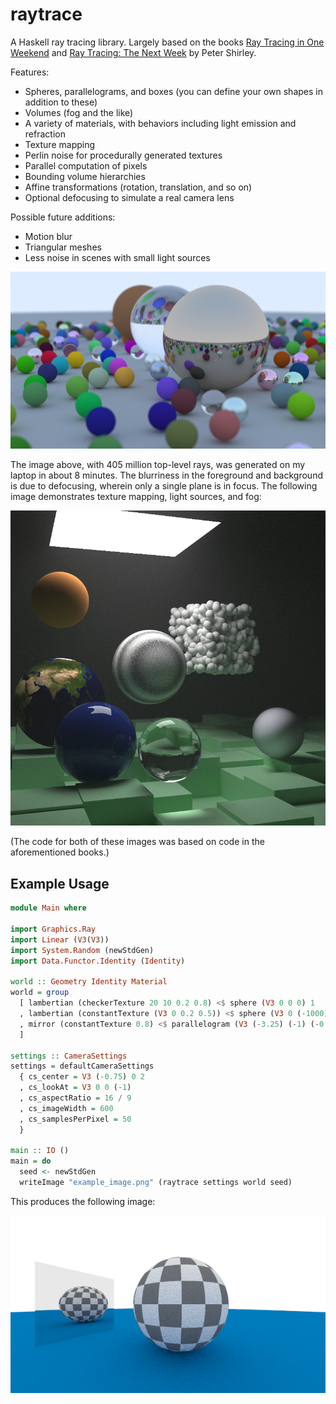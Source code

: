 # raytrace

A Haskell ray tracing library. Largely based on the books [Ray Tracing in One Weekend](https://raytracing.github.io/books/RayTracingInOneWeekend.html) and [Ray Tracing: The Next Week](https://raytracing.github.io/books/RayTracingTheNextWeek.html) by Peter Shirley.

Features:
* Spheres, parallelograms, and boxes (you can define your own shapes in addition to these)
* Volumes (fog and the like)
* A variety of materials, with behaviors including light emission and refraction
* Texture mapping
* Perlin noise for procedurally generated textures
* Parallel computation of pixels
* Bounding volume hierarchies
* Affine transformations (rotation, translation, and so on)
* Optional defocusing to simulate a real camera lens

Possible future additions:
* Motion blur
* Triangular meshes
* Less noise in scenes with small light sources

![Example](demo1.png)

The image above, with 405 million top-level rays, was generated on my laptop in about 8 minutes. The blurriness in the foreground and background is due to defocusing, wherein only a single plane is in focus. The following image demonstrates texture mapping, light sources, and fog:

![Example](demo2.png)

(The code for both of these images was based on code in the aforementioned books.)

## Example Usage

```haskell
module Main where

import Graphics.Ray
import Linear (V3(V3))
import System.Random (newStdGen)
import Data.Functor.Identity (Identity)

world :: Geometry Identity Material
world = group
  [ lambertian (checkerTexture 20 10 0.2 0.8) <$ sphere (V3 0 0 0) 1
  , lambertian (constantTexture (V3 0 0.2 0.5)) <$ sphere (V3 0 (-1000) 0) 999
  , mirror (constantTexture 0.8) <$ parallelogram (V3 (-3.25) (-1) (-0.75)) (V3 1.25 0 (-1.25)) (V3 0 2 0)
  ]

settings :: CameraSettings
settings = defaultCameraSettings
  { cs_center = V3 (-0.75) 0 2
  , cs_lookAt = V3 0 0 (-1)
  , cs_aspectRatio = 16 / 9
  , cs_imageWidth = 600
  , cs_samplesPerPixel = 50
  }

main :: IO ()
main = do
  seed <- newStdGen
  writeImage "example_image.png" (raytrace settings world seed)
```

This produces the following image:

![Example](example_image.png)